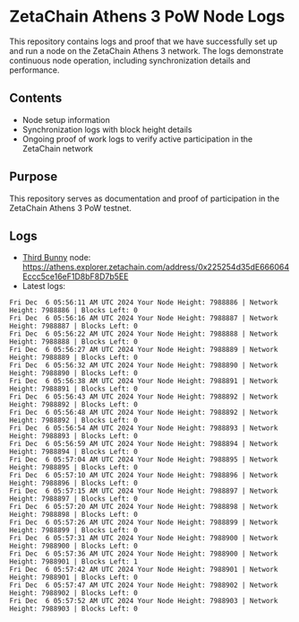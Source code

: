 # ZetaChain Athens 3 PoW Node Logs
This repository contains logs and proof that we have successfully set up and run a node on the ZetaChain Athens 3 network. The logs demonstrate continuous node operation, including synchronization details and performance.

## Contents
- Node setup information
- Synchronization logs with block height details
- Ongoing proof of work logs to verify active participation in the ZetaChain network

## Purpose
This repository serves as documentation and proof of participation in the ZetaChain Athens 3 PoW testnet.

## Logs

- [Third Bunny](https://thirdbunny.xyz/) node: https://athens.explorer.zetachain.com/address/0x225254d35dE666064Eccc5ce16eF1D8bF8D7b5EE
- Latest logs:
```
Fri Dec  6 05:56:11 AM UTC 2024 Your Node Height: 7988886 | Network Height: 7988886 | Blocks Left: 0
Fri Dec  6 05:56:16 AM UTC 2024 Your Node Height: 7988887 | Network Height: 7988887 | Blocks Left: 0
Fri Dec  6 05:56:22 AM UTC 2024 Your Node Height: 7988888 | Network Height: 7988888 | Blocks Left: 0
Fri Dec  6 05:56:27 AM UTC 2024 Your Node Height: 7988889 | Network Height: 7988889 | Blocks Left: 0
Fri Dec  6 05:56:32 AM UTC 2024 Your Node Height: 7988890 | Network Height: 7988890 | Blocks Left: 0
Fri Dec  6 05:56:38 AM UTC 2024 Your Node Height: 7988891 | Network Height: 7988891 | Blocks Left: 0
Fri Dec  6 05:56:43 AM UTC 2024 Your Node Height: 7988892 | Network Height: 7988892 | Blocks Left: 0
Fri Dec  6 05:56:48 AM UTC 2024 Your Node Height: 7988892 | Network Height: 7988892 | Blocks Left: 0
Fri Dec  6 05:56:54 AM UTC 2024 Your Node Height: 7988893 | Network Height: 7988893 | Blocks Left: 0
Fri Dec  6 05:56:59 AM UTC 2024 Your Node Height: 7988894 | Network Height: 7988894 | Blocks Left: 0
Fri Dec  6 05:57:04 AM UTC 2024 Your Node Height: 7988895 | Network Height: 7988895 | Blocks Left: 0
Fri Dec  6 05:57:10 AM UTC 2024 Your Node Height: 7988896 | Network Height: 7988896 | Blocks Left: 0
Fri Dec  6 05:57:15 AM UTC 2024 Your Node Height: 7988897 | Network Height: 7988897 | Blocks Left: 0
Fri Dec  6 05:57:20 AM UTC 2024 Your Node Height: 7988898 | Network Height: 7988898 | Blocks Left: 0
Fri Dec  6 05:57:26 AM UTC 2024 Your Node Height: 7988899 | Network Height: 7988899 | Blocks Left: 0
Fri Dec  6 05:57:31 AM UTC 2024 Your Node Height: 7988900 | Network Height: 7988900 | Blocks Left: 0
Fri Dec  6 05:57:36 AM UTC 2024 Your Node Height: 7988900 | Network Height: 7988901 | Blocks Left: 1
Fri Dec  6 05:57:42 AM UTC 2024 Your Node Height: 7988901 | Network Height: 7988901 | Blocks Left: 0
Fri Dec  6 05:57:47 AM UTC 2024 Your Node Height: 7988902 | Network Height: 7988902 | Blocks Left: 0
Fri Dec  6 05:57:52 AM UTC 2024 Your Node Height: 7988903 | Network Height: 7988903 | Blocks Left: 0
```
